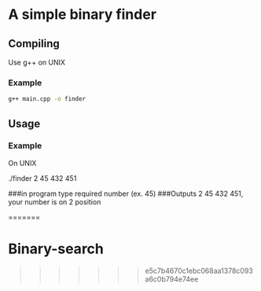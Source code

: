 # A simple binary finder

## Compiling
Use g++ on UNIX
### Example
```bash
g++ main.cpp -o finder
```
## Usage
### Example
On UNIX

./finder 2 45 432 451

###in program type required number (ex. 45)
###Outputs 2 45 432 451, your number is on 2 position

=======
# Binary-search
>>>>>>> e5c7b4670c1ebc068aa1378c093a6c0b794e74ee
